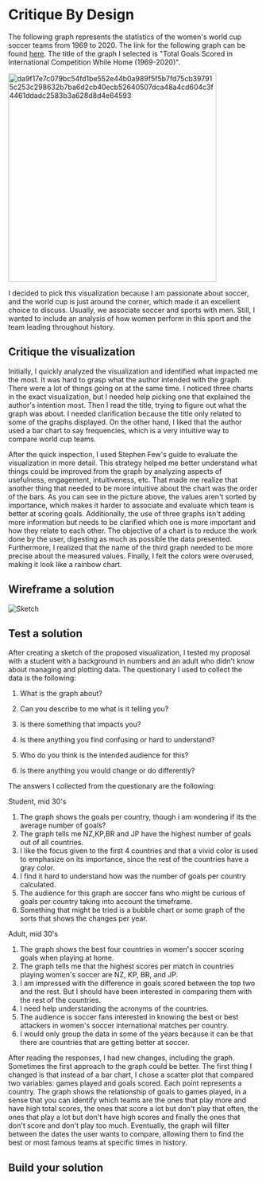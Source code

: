 # Critique By Design
The following graph represents the statistics of the women's world cup soccer teams from 1969 to 2020. The link for the following graph can be found [here](https://observablehq.com/@cassiead/cse-442-a2). The title of the graph I selected is "Total Goals Scored in International Competition While Home (1969-2020)". 

<img width="419" alt="da9f17e7c079bc54fd1be552e44b0a989f5f5b7fd75cb397915c253c298632b7ba6d2cb40ecb52640507dca48a4cd604c3f4461ddadc2583b3a628d8d4e64593" src="https://user-images.githubusercontent.com/117240476/202291989-ae035911-8699-4db5-a1d0-bfeab6801cb8.png">

I decided to pick this visualization because I am passionate about soccer, and the world cup is just around the corner, which made it an excellent choice to discuss. Usually, we associate soccer and sports with men. Still, I wanted to include an analysis of how women perform in this sport and the team leading throughout history. 

## Critique the visualization

Initially, I quickly analyzed the visualization and identified what impacted me the most. It was hard to grasp what the author intended with the graph. There were a lot of things going on at the same time. I noticed three charts in the exact visualization, but I needed help picking one that explained the author's intention most. Then I read the title, trying to figure out what the graph was about. I needed clarification because the title only related to some of the graphs displayed. On the other hand, I liked that the author used a bar chart to say frequencies, which is a very intuitive way to compare world cup teams. 

After the quick inspection, I used Stephen Few's guide to evaluate the visualization in more detail. This strategy helped me better understand what things could be improved from the graph by analyzing aspects of usefulness, engagement, intuitiveness, etc. That made me realize that another thing that needed to be more intuitive about the chart was the order of the bars. As you can see in the picture above, the values aren't sorted by importance, which makes it harder to associate and evaluate which team is better at scoring goals. Additionally, the use of three graphs isn't adding more information but needs to be clarified which one is more important and how they relate to each other. The objective of a chart is to reduce the work done by the user, digesting as much as possible the data presented. Furthermore, I realized that the name of the third graph needed to be more precise about the measured values. Finally, I felt the colors were overused, making it look like a rainbow chart.

## Wireframe a solution

![Sketch](https://user-images.githubusercontent.com/117240476/202293926-70a8f9b0-67c9-4b83-bc18-af0e3edeb9bf.jpg)

## Test a solution
After creating a sketch of the proposed visualization, I tested my proposal with a student with a background in numbers and an adult who didn't know about managing and plotting data. The questionary I used to collect the data is the following: 

1. What is the graph about?

2. Can you describe to me what is it telling you?

3. Is there something that impacts you?

4. Is there anything you find confusing or hard to understand?

5. Who do you think is the intended audience for this?

6. Is there anything you would change or do differently?

The answers I collected from the questionary are the following:

Student, mid 30's

1. The graph shows the goals per country, though i am wondering if its the average number of goals?
2. The graph tells me NZ,KP,BR and JP have the highest number of goals out of all countries.
3. I like the focus given to the first 4 countries and that a vivid color is used to emphasize on its importance, since the rest of the countries have a gray color.
4. I find it hard to understand how was the number of goals per country calculated.
5. The audience for this graph are soccer fans who might be curious of goals per country taking into account the timeframe.
6. Something that might be tried is a bubble chart or some graph of the sorts that shows the changes per year.

Adult, mid 30's

1. The graph shows the best four countries in women's soccer scoring goals when playing at home. 
2. The graph tells me that the highest scores per match in countries playing women's soccer are NZ, KP, BR, and JP. 
3. I am impressed with the difference in goals scored between the top two and the rest. But I should have been interested in comparing them with the rest of the countries.
4. I need help understanding the acronyms of the countries.
5. The audience is soccer fans interested in knowing the best or best attackers in women's soccer international matches per country. 
6. I would only group the data in some of the years because it can be that there are countries that are getting better at soccer.

After reading the responses, I had new changes, including the graph. Sometimes the first approach to the graph could be better. The first thing I changed is that instead of a bar chart, I chose a scatter plot that compared two variables: games played and goals scored. Each point represents a country. The graph shows the relationship of goals to games played, in a sense that you can identify which teams are the ones that play more and have high total scores, the ones that score a lot but don't play that often, the ones that play a lot but don't have high scores and finally the ones that don't score and don't play too much. Eventually, the graph will filter between the dates the user wants to compare, allowing them to find the best or most famous teams at specific times in history.   



## Build your solution
